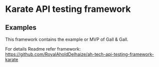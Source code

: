 # Karate API testing framework


## Examples
This framework contains the example or MVP of Gall & Gall.

For details Readme refer framework: https://github.com/RoyalAholdDelhaize/ah-tech-api-testing-framework-karate
